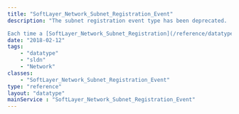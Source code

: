 ```yaml
---
title: "SoftLayer_Network_Subnet_Registration_Event"
description: "The subnet registration event type has been deprecated. 

Each time a [SoftLayer_Network_Subnet_Registration](/reference/datatypes/SoftLayer_Network_Subnet_Registration) object is created or modified, the system will generate an event for it. Additional actions that would create an event include RIR responses and error cases. * "
date: "2018-02-12"
tags:
    - "datatype"
    - "sldn"
    - "Network"
classes:
    - "SoftLayer_Network_Subnet_Registration_Event"
type: "reference"
layout: "datatype"
mainService : "SoftLayer_Network_Subnet_Registration_Event"
---
```


